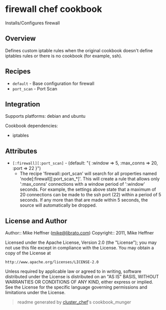 # firewall chef cookbook

Installs/Configures firewall

## Overview

Defines custom iptable rules when the original cookbook doesn't define iptables
rules or there is no cookbook (for example, ssh).

## Recipes 

* `default`                  - Base configuration for firewall
* `port_scan`                - Port Scan

## Integration

Supports platforms: debian and ubuntu

Cookbook dependencies:

* iptables


## Attributes

* `[:firewall][:port_scan]`           -  (default: "{ :window => 5, :max_conns => 20, :port => 22 }")
  - The recipe 'firewall::port_scan' will search for all properties named 'node[:firewall][:port_scan_*]'. This will create a rule that allows only ':max_conns' connections with a window period of ':window' seconds. For example, the settings above state that a maximum of 20 connections  can be made to the ssh port (22) within a period of 5 seconds. If any more than that are made within 5 seconds, the source will automatically be dropped.

## License and Author

Author::                Mike Heffner (<mike@librato.com>)
Copyright::             2011, Mike Heffner

Licensed under the Apache License, Version 2.0 (the "License");
you may not use this file except in compliance with the License.
You may obtain a copy of the License at

    http://www.apache.org/licenses/LICENSE-2.0

Unless required by applicable law or agreed to in writing, software
distributed under the License is distributed on an "AS IS" BASIS,
WITHOUT WARRANTIES OR CONDITIONS OF ANY KIND, either express or implied.
See the License for the specific language governing permissions and
limitations under the License.

> readme generated by [cluster_chef](http://github.com/infochimps/cluster_chef)'s cookbook_munger
